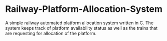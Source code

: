 # Railway-Platform-Allocation-System
A simple railway automated platform allocation system written in C. The system keeps track of platform availability status as well as the trains that are requesting for allocation of the platform.
